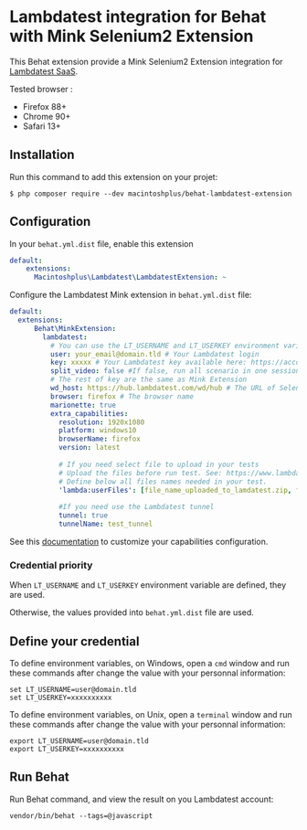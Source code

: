 # Lambdatest integration for Behat with Mink Selenium2 Extension

This Behat extension provide a Mink Selenium2 Extension integration for [Lambdatest SaaS](https://lambdatest.com).

Tested browser :

* Firefox 88+
* Chrome 90+
* Safari 13+

## Installation

Run this command to add this extension on your projet:

```shell
$ php composer require --dev macintoshplus/behat-lambdatest-extension
```

## Configuration

In your `behat.yml.dist` file, enable this extension

```yaml
default:
    extensions:
      Macintoshplus\Lambdatest\LambdatestExtension: ~
```

Configure the Lambdatest Mink extension in `behat.yml.dist` file:

```yaml
default:
  extensions:
      Behat\MinkExtension:
        lambdatest:
          # You can use the LT_USERNAME and LT_USERKEY environment variables instead of this keys:
          user: your_email@domain.tld # Your Lambdatest login
          key: xxxxx # Your Lambdatest key available here: https://accounts.lambdatest.com/detail/profile
          split_video: false #If false, run all scenario in one session. If true, close and open a new session for each scenario
          # The rest of key are the same as Mink Extension
          wd_host: https://hub.lambdatest.com/wd/hub # The URL of Selenium2 Hub
          browser: firefox # The browser name
          marionette: true
          extra_capabilities:
            resolution: 1920x1080
            platform: windows10
            browserName: firefox
            version: latest
            
            # If you need select file to upload in your tests
            # Upload the files before run test. See: https://www.lambdatest.com/support/docs/upload-files-using-lambdatest/
            # Define below all files names needed in your test.
            'lambda:userFiles': [file_name_uploaded_to_lamdatest.zip, file_2.zip]
            
            #If you need use the Lambdatest tunnel
            tunnel: true
            tunnelName: test_tunnel
```

See this [documentation](https://www.lambdatest.com/support/docs/selenium-automation-capabilities/) to customize your capabilities configuration.

### Credential priority

When `LT_USERNAME` and `LT_USERKEY` environment variable are defined, they are used.

Otherwise, the values provided into `behat.yml.dist` file are used. 

## Define your credential

To define environment variables, on Windows, open a `cmd` window and run these commands after change the value with your personnal information:

```shell
set LT_USERNAME=user@domain.tld
set LT_USERKEY=xxxxxxxxxx
```

To define environment variables, on Unix, open a `terminal` window and run these commands after change the value with your personnal information:

```shell
export LT_USERNAME=user@domain.tld
export LT_USERKEY=xxxxxxxxxx
```

## Run Behat

Run Behat command, and view the result on you Lambdatest account:

```shell
vendor/bin/behat --tags=@javascript
```
